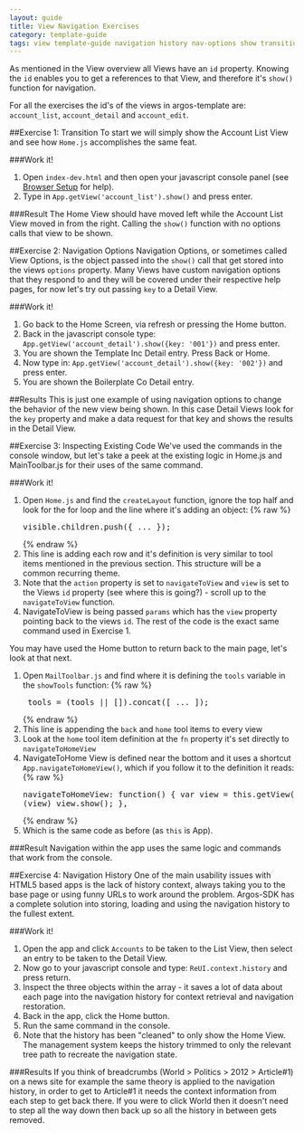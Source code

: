 ```yaml
---
layout: guide
title: View Navigation Exercises
category: template-guide
tags: view template-guide navigation history nav-options show transition
---
```

As mentioned in the View overview all Views have an `id` property. Knowing the `id` enables you to get a references to that View, and therefore it's `show()` function for navigation.

For all the exercises the id's of the views in argos-template are: `account_list`, `account_detail` and `account_edit`.

##Exercise 1: Transition
To start we will simply show the Account List View and see how `Home.js` accomplishes the same feat.

###Work it!
1. Open `index-dev.html` and then open your javascript console panel (see [Browser Setup](https://github.com/Sage/argos-template/wiki/Browser-Setup) for help).
1. Type in `App.getView('account_list').show()` and press enter.

###Result
The Home View should have moved left while the Account List View moved in from the right. Calling the `show()` function with no options calls that view to be shown.

##Exercise 2: Navigation Options
Navigation Options, or sometimes called View Options, is the object passed into the `show()` call that get stored into the views `options` property. Many Views have custom navigation options that they respond to and they will be covered under their respective help pages, for now let's try out passing `key` to a Detail View.

###Work it!
1. Go back to the Home Screen, via refresh or pressing the Home button.
1. Back in the javascript console type: `App.getView('account_detail').show({key: '001'})` and press enter.
1. You are shown the Template Inc Detail entry. Press Back or Home.
1. Now type in: `App.getView('account_detail').show({key: '002'})` and press enter.
1. You are shown the Boilerplate Co Detail entry.

##Results
This is just one example of using navigation options to change the behavior of the new view being shown. In this case Detail Views look for the `key` property and make a data request for that key and shows the results in the Detail View.

##Exercise 3: Inspecting Existing Code
We've used the commands in the console window, but let's take a peek at the existing logic in Home.js and MainToolbar.js for their uses of the same command.

###Work it!
1. Open `Home.js` and find the `createLayout` function, ignore the top half and look for the for loop and the line where it's adding an object:
    {% raw %}<pre class="brush: js">
visible.children.push({ ... });
    </pre>{% endraw %}
1. This line is adding each row and it's definition is very similar to tool items mentioned in the previous section. This structure will be a common recurring theme.
1. Note that the `action` property is set to `navigateToView` and `view` is set to the Views `id` property (see where this is going?) - scroll up to the `navigateToView` function.
1. NavigateToView is being passed `params` which has the `view` property pointing back to the views `id`. The rest of the code is the exact same command used in Exercise 1.

You may have used the Home button to return back to the main page, let's look at that next.

1. Open `MailToolbar.js` and find where it is defining the `tools` variable in the `showTools` function:
    {% raw %}<pre class="brush: js">
tools = (tools || []).concat([ ... ]);
    </pre>{% endraw %}
1. This line is appending the `back` and `home` tool items to every view
1. Look at the `home` tool item definition at the `fn` property it's set directly to `navigateToHomeView`
1. NavigateToHome View is defined near the bottom and it uses a shortcut `App.navigateToHomeView()`, which if you follow it to the definition it reads:
    {% raw %}<pre class="brush: js">
navigateToHomeView: function() {
    var view = this.getView('home');
    if (view)
        view.show();
},
    </pre>{% endraw %}
1. Which is the same code as before (as `this` is App).

###Result
Navigation within the app uses the same logic and commands that work from the console.

##Exercise 4: Navigation History
One of the main usability issues with HTML5 based apps is the lack of history context, always taking you to the base page or using funny URLs to work around the problem. Argos-SDK has a complete solution into storing, loading and using the navigation history to the fullest extent.

###Work it!
1. Open the app and click `Accounts` to be taken to the List View, then select an entry to be taken to the Detail View.
1. Now go to your javascript console and type: `ReUI.context.history` and press return.
1. Inspect the three objects within the array - it saves a lot of data about each page into the navigation history for context retrieval and navigation restoration.
1. Back in the app, click the Home button.
1. Run the same command in the console.
1. Note that the history has been "cleaned" to only show the Home View. The management system keeps the history trimmed to only the relevant tree path to recreate the navigation state. 

###Results
If you think of breadcrumbs (World > Politics > 2012 > Article#1) on a news site for example the same theory is applied to the navigation history, in order to get to Article#1 it needs the context information from each step to get back there. If you were to click World then it doesn't need to step all the way down then back up so all the history in between gets removed.

